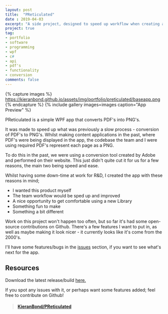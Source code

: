 ```yaml
---
layout: post
title:  "PReticulated"
date : 2019-04-03
excerpt: "A side project, designed to speed up workflow when creating apps"
project: true
tag:
- portfolio
- software
- programming
- wpf
- c#
- api
- pdf's
- functionality
- conversion
comments: false
---
```


{% capture images %}
	https://kieranbond.github.io/assets/img/portfolio/preticulated/baseapp.png
{% endcapture %}
{% include gallery images=images caption="App Preview" %}

PReticulated is a simple WPF app that converts PDF's into PNG's. 

It was made to speed up what was previously a slow process - conversion of PDF's to PNG's. Whilst making content applications in the past, where PDF's were being displayed in the app, the codebase the team and I were using required PDF's represent each page as a PNG. 

To do this in the past, we were using a conversion tool created by Adobe and performed on their website. This just didn't quite cut it for us for a few reasons, the main two being speed and ease.

Whilst having some down-time at work for R&D, I created the app with these reasons in mind;

* I wanted this product myself
* The team workflow would be sped up and improved
* A nice opportunity to get comfortable using a new Library
* Something fun to make
* Something a bit different
	
Work on this project won't happen too often, but so far it's had some open-source contributions on Github. There's a few features I want to put in, as well as maybe making it look nicer - it currently looks like it's come from the 2000's.

I'll have some features/bugs in the <a href="https://github.com/KieranBond/PReticulated/issues">issues</a> section, if you want to see what's next for the app.

<h2> Resources </h2>

Download the latest release/build <a href="https://github.com/KieranBond/PReticulated/releases">here.</a>

If you spot any issues with it, or perhaps want some features added; feel free to contribute on Github!

<blockquote class="embedly-card" data-card-controls="0"><h4><a href="https://github.com/KieranBond/PReticulated">KieranBond/PReticulated</a></h4></blockquote>
<script async src="//cdn.embedly.com/widgets/platform.js" charset="UTF-8"></script>
